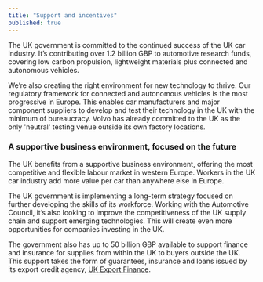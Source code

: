 ```yaml
---
title: "Support and incentives"
published: true
---
```

The UK government is committed to the continued success of the UK car industry. It’s contributing over 1.2 billion GBP to automotive research funds, covering low carbon propulsion, lightweight materials plus connected and autonomous vehicles.

We’re also creating the right environment for new technology to thrive. Our regulatory framework for connected and autonomous vehicles is the most progressive in Europe. This enables car manufacturers and major component suppliers to develop and test their technology in the UK with the minimum of bureaucracy. Volvo has already committed to the UK as the only 'neutral' testing venue outside its own factory locations. 

### A supportive business environment, focused on the future

The UK benefits from a supportive business environment, offering the most competitive and flexible labour market in western Europe. Workers in the UK car industry add more value per car than anywhere else in Europe. 

The UK government is implementing a long-term strategy focused on further developing the skills of its workforce. Working with the Automotive Council, it’s also looking to improve the competitiveness of the UK supply chain and support emerging technologies. This will create even more opportunities for companies investing in the UK. 

The government also has up to 50 billion GBP available to support finance and insurance for   supplies from within the UK to buyers outside the UK. This support takes the form of guarantees, insurance and loans issued by its export credit agency, [UK Export Finance](https://www.gov.uk/guidance/inward-investment-access-to-the-uks-export-credit-agency).
